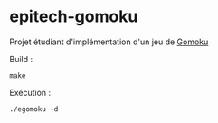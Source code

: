 # epitech-gomoku

Projet étudiant d'implémentation d'un jeu de [Gomoku](https://fr.wikipedia.org/wiki/Gomoku)

Build :

``make``

Exécution :

``./egomoku -d``
